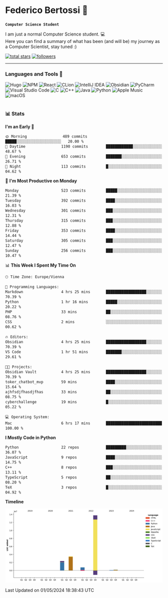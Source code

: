 # Federico Bertossi 🚀

**`Computer Science Student`**

[//]: # (Thanks to @ForrestKnight for the inspiration.)

<!-- TODO: Insert a banner image -->

I am just a normal Computer Science student. 💻 </br>
Here you can find a summary of what has been (and will be) my journey as a Computer Scientist, stay tuned :)

   <p>
      <a href="https://github.com/mrBymax?tab=repositories&sort=stargazers">
         <img alt="total stars" title="Total stars on GitHub" src="https://custom-icon-badges.demolab.com/github/stars/mrBymax?color=55960c&style=for-the-badge&labelColor=488207&logo=star"/></a>
<a href="https://github.com/mrBymax?tab=followers">
         <img alt="followers" title="Follow me on Github" src="https://custom-icon-badges.demolab.com/github/followers/mrBymax?color=236ad3&labelColor=1155ba&style=for-the-badge&logo=person-add&label=Follow&logoColor=white"/></a>
   </p>

---

<!-- TODO: Insert a GIF -->
### Languages and Tools 🧰

<!-- TODO: Change it with shields -->
![Hugo](https://img.shields.io/badge/Hugo-black.svg?style=for-the-badge&logo=Hugo)
![NPM](https://img.shields.io/badge/NPM-%23CB3837.svg?style=for-the-badge&logo=npm&logoColor=white)
![React](https://img.shields.io/badge/react-%2320232a.svg?style=for-the-badge&logo=react&logoColor=%2361DAFB)
![CLion](https://img.shields.io/badge/CLion-black?style=for-the-badge&logo=clion&logoColor=white)
![IntelliJ IDEA](https://img.shields.io/badge/IntelliJIDEA-000000.svg?style=for-the-badge&logo=intellij-idea&logoColor=white)
![Obsidian](https://img.shields.io/badge/Obsidian-%23483699.svg?style=for-the-badge&logo=obsidian&logoColor=white)
![PyCharm](https://img.shields.io/badge/pycharm-143?style=for-the-badge&logo=pycharm&logoColor=black&color=black&labelColor=green)
![Visual Studio Code](https://img.shields.io/badge/Visual%20Studio%20Code-0078d7.svg?style=for-the-badge&logo=visual-studio-code&logoColor=white)
![C](https://img.shields.io/badge/c-%2300599C.svg?style=for-the-badge&logo=c&logoColor=white)
![C++](https://img.shields.io/badge/c++-%2300599C.svg?style=for-the-badge&logo=c%2B%2B&logoColor=white)
![Java](https://img.shields.io/badge/java-%23ED8B00.svg?style=for-the-badge&logo=openjdk&logoColor=white)
![Python](https://img.shields.io/badge/python-3670A0?style=for-the-badge&logo=python&logoColor=ffdd54)
![Apple Music](https://img.shields.io/badge/Apple_Music-9933CC?style=for-the-badge&logo=apple-music&logoColor=white)
![macOS](https://img.shields.io/badge/mac%20os-000000?style=for-the-badge&logo=macos&logoColor=F0F0F0)


#

### 📊 Stats

<!-- ![My GitHub stats](https://github-readme-stats.vercel.app/api?username=mrBymax&show_icons=true&theme=dracula) -->


<!--START_SECTION:waka-->
**I'm an Early 🐤** 

```text
🌞 Morning                489 commits         █████░░░░░░░░░░░░░░░░░░░░   20.00 % 
🌆 Daytime                1190 commits        ████████████░░░░░░░░░░░░░   48.67 % 
🌃 Evening                653 commits         ███████░░░░░░░░░░░░░░░░░░   26.71 % 
🌙 Night                  113 commits         █░░░░░░░░░░░░░░░░░░░░░░░░   04.62 % 
```
📅 **I'm Most Productive on Monday** 

```text
Monday                   523 commits         █████░░░░░░░░░░░░░░░░░░░░   21.39 % 
Tuesday                  392 commits         ████░░░░░░░░░░░░░░░░░░░░░   16.03 % 
Wednesday                301 commits         ███░░░░░░░░░░░░░░░░░░░░░░   12.31 % 
Thursday                 315 commits         ███░░░░░░░░░░░░░░░░░░░░░░   12.88 % 
Friday                   353 commits         ████░░░░░░░░░░░░░░░░░░░░░   14.44 % 
Saturday                 305 commits         ███░░░░░░░░░░░░░░░░░░░░░░   12.47 % 
Sunday                   256 commits         ███░░░░░░░░░░░░░░░░░░░░░░   10.47 % 
```


📊 **This Week I Spent My Time On** 

```text
🕑︎ Time Zone: Europe/Vienna

💬 Programming Languages: 
Markdown                 4 hrs 25 mins       ██████████████████░░░░░░░   70.39 % 
Python                   1 hr 16 mins        █████░░░░░░░░░░░░░░░░░░░░   20.22 % 
PHP                      33 mins             ██░░░░░░░░░░░░░░░░░░░░░░░   08.76 % 
CSS                      2 mins              ░░░░░░░░░░░░░░░░░░░░░░░░░   00.62 % 

🔥 Editors: 
Obsidian                 4 hrs 25 mins       ██████████████████░░░░░░░   70.39 % 
VS Code                  1 hr 51 mins        ███████░░░░░░░░░░░░░░░░░░   29.61 % 

🐱‍💻 Projects: 
Obsidian Vault           4 hrs 25 mins       ██████████████████░░░░░░░   70.39 % 
toker_chatbot_mvp        59 mins             ████░░░░░░░░░░░░░░░░░░░░░   15.64 % 
ajhfsdjfhasdjfhas        33 mins             ██░░░░░░░░░░░░░░░░░░░░░░░   08.75 % 
cyberchallenge           19 mins             █░░░░░░░░░░░░░░░░░░░░░░░░   05.22 % 

💻 Operating System: 
Mac                      6 hrs 17 mins       █████████████████████████   100.00 % 
```

**I Mostly Code in Python** 

```text
Python                   22 repos            █████████░░░░░░░░░░░░░░░░   36.07 % 
JavaScript               9 repos             ████░░░░░░░░░░░░░░░░░░░░░   14.75 % 
C++                      8 repos             ███░░░░░░░░░░░░░░░░░░░░░░   13.11 % 
TypeScript               5 repos             ██░░░░░░░░░░░░░░░░░░░░░░░   08.20 % 
TeX                      3 repos             █░░░░░░░░░░░░░░░░░░░░░░░░   04.92 % 
```



**Timeline**

![Lines of Code chart](https://raw.githubusercontent.com/mrBymax/mrBymax/main/assets/bar_graph.png)


 Last Updated on 01/05/2024 18:38:43 UTC
<!--END_SECTION:waka-->


[linkedin]: https://linkedin.com/federico-bertossi
[website]:  https://www.federicobertossi.com

</details>
